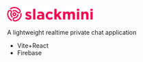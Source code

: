 <img src="./src/assets/logo.svg" width="200">

A lightweight realtime private chat application
- Vite+React
- Firebase
